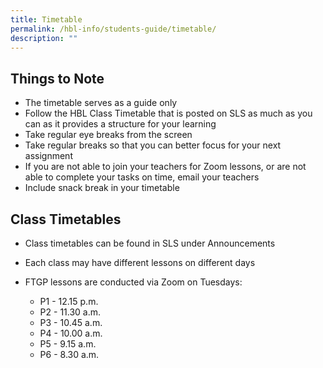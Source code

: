 ```yaml
---
title: Timetable
permalink: /hbl-info/students-guide/timetable/
description: ""
---
```



Things to Note
--------------

*   The timetable serves as a guide only
*   Follow the HBL Class Timetable that is posted on SLS as much as you can as it provides a structure for your learning
*   Take regular eye breaks from the screen
*   Take regular breaks so that you can better focus for your next assignment
*   If you are not able to join your teachers for Zoom lessons, or are not able to complete your tasks on time, email your teachers
*   Include snack break in your timetable

Class Timetables
----------------

*   Class timetables can be found in SLS under Announcements
*   Each class may have different lessons on different days
*   FTGP lessons are conducted via Zoom on Tuesdays:

	* P1 - 12.15 p.m.
	* P2 - 11.30 a.m.
	* P3 - 10.45 a.m.
	* P4 - 10.00 a.m.
	* P5 - 9.15 a.m.
	* P6 - 8.30 a.m.